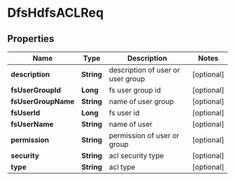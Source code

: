 # DfsHdfsACLReq

## Properties
Name | Type | Description | Notes
------------ | ------------- | ------------- | -------------
**description** | **String** | description of user or user group |  [optional]
**fsUserGroupId** | **Long** | fs user group id |  [optional]
**fsUserGroupName** | **String** | name of user group |  [optional]
**fsUserId** | **Long** | fs user id |  [optional]
**fsUserName** | **String** | name of user |  [optional]
**permission** | **String** | permission of user or group |  [optional]
**security** | **String** | acl security type |  [optional]
**type** | **String** | acl type |  [optional]
